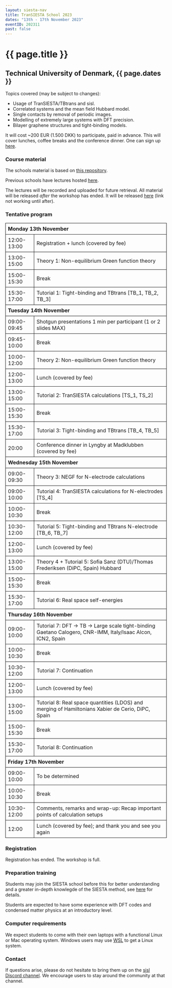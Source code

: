 ```yaml
---
layout: siesta-nav
title: TranSIESTA School 2023
dates: "13th - 17th November 2023"
eventID: 202311
past: false
---
```

# {{ page.title }}
## Technical University of Denmark, {{ page.dates }}

<style>
  table {
    margin-left:auto;
    margin-right:auto;
    text-align:left;
  }
  table, tr, td, th {
    border-collapse: collapse;
  }
  td, th {
    border:1px solid black;
  }
  th, td {
    padding:7px;
    text-align:left;
  }
  th.borderless {
    border-top:0px;
    border-left:0px;
  }
  a.tbd {
    color: red;
  }
</style>

Topics covered (may be subject to changes):

* Usage of TranSIESTA/TBtrans and sisl.
* Correlated systems and the mean field Hubbard model.
* Single contacts by removal of periodic images.
* Modelling of extremely large systems with DFT precision.
* Bilayer graphene structures and tight-binding models.

It will cost ~200 EUR (1.500 DKK) to participate, paid in advance. This will cover lunches, coffee breaks and the conference dinner.
One can sign up [here](https://www.conferencemanager.dk/invitation-workshoptoolsforelectiontransport).


### Course material

The schools material is based on [this repository](https://github.com/zerothi/ts-tbt-sisl-tutorial).

Previous schools have lectures hosted [here](https://www.youtube.com/channel/UCyi1DHDq2RGnN-Vaigq5lTA/videos?view=0&sort=da&flow=grid).

The lectures will be recorded and uploaded for future retrieval. All material will be released *after* the workshop has ended.
It will be released [here](https://github.com/zerothi/ts-tbt-sisl-tutorial/releases/tag/v2023.11) (link not working until after).

### Tentative program

<table>

<tbody>
<tr><th COLSPAN="2"> Monday 13th November</th></tr>
<tr><td>12:00-13:00</td><td> Registration + lunch (covered by fee)</td></tr>
<tr><td>13:00-15:00</td><td> Theory 1: Non-equilibrium Green function theory</td></tr>
<tr><td>15:00-15:30</td><td> Break</td></tr>
<tr><td>15:30-17:00</td><td> Tutorial 1: Tight-binding and TBtrans [TB_1, TB_2, TB_3]</td></tr>

<tr><th COLSPAN="2"> Tuesday 14th November</th></tr>
<tr><td>09:00-09:45</td><td> Shotgun presentations 1 min per participant (1 or 2 slides MAX)</td></tr>
<tr><td>09:45-10:00</td><td> Break</td></tr>
<tr><td>10:00-12:00</td><td> Theory 2: Non-equilibrium Green function theory</td></tr>
<tr><td>12:00-13:00</td><td> Lunch (covered by fee)</td></tr>
<tr><td>13:00-15:00</td><td> Tutorial 2: TranSIESTA calculations [TS_1, TS_2]</td></tr>
<tr><td>15:00-15:30</td><td> Break</td></tr>
<tr><td>15:30-17:00</td><td> Tutorial 3: Tight-binding and TBtrans [TB_4, TB_5]</td></tr>
<tr><td>20:00</td><td> Conference dinner in Lyngby at Madklubben (covered by fee)</td></tr>

<tr><th COLSPAN="2"> Wednesday 15th November</th></tr>
<tr><td>09:00-09:30</td><td> Theory 3: NEGF for N-electrode calculations</td></tr>
<tr><td>09:00-10:00</td><td> Tutorial 4: TranSIESTA calculations for N-electrodes [TS_4]</td></tr>
<tr><td>10:00-10:30</td><td> Break</td></tr>
<tr><td>10:30-12:00</td><td> Tutorial 5: Tight-binding and TBtrans N-electrode [TB_6, TB_7]</td></tr>
<tr><td>12:00-13:00</td><td> Lunch (covered by fee)</td></tr>
<tr><td>13:00-15:00</td><td> Theory 4 + Tutorial 5: Sofia Sanz (DTU)/Thomas Frederiksen (DiPC, Spain) Hubbard</td></tr>
<tr><td>15:00-15:30</td><td> Break</td></tr>
<tr><td>15:30-17:00</td><td> Tutorial 6: Real space self-energies</td></tr>
<!-- <tr><td>15:30-17:00</td><td> Tutorial 6: Plotting real space quantities, opt for change</td></tr> -->

<tr><th COLSPAN="2"> Thursday 16th November</th></tr>
<tr><td>09:00-10:00</td><td> Tutorial 7: DFT -> TB -> Large scale tight-binding Gaetano Calogero, CNR-IMM, Italy/Isaac Alcon, ICN2, Spain</td></tr>
<tr><td>10:00-10:30</td><td> Break</td></tr>
<tr><td>10:30-12:00</td><td> Tutorial 7: Continuation</td></tr>
<tr><td>12:00-13:00</td><td> Lunch (covered by fee)</td></tr>
<tr><td>13:00-15:00</td><td> Tutorial 8: Real space quantities (LDOS) and merging of Hamiltonians Xabier de Cerio, DiPC, Spain</td></tr>
<tr><td>15:00-15:30</td><td> Break</td></tr>
<tr><td>15:30-17:00</td><td> Tutorial 8: Continuation</td></tr>

<tr><th COLSPAN="2"> Friday 17th November</th></tr>
<tr><td>09:00-10:00</td><td> To be determined</td></tr>
<tr><td>10:00-10:30</td><td> Break</td></tr>
<tr><td>10:30-12:00</td><td> Comments, remarks and wrap-up: Recap important points of calculation setups</td></tr>
<tr><td>12:00</td><td>Lunch (covered by fee); and thank you and see you again</td></tr>
</tbody>
</table>


### Registration

Registration has ended. The workshop is full.

<!--
Please sign up [here](https://www.conferencemanager.dk/invitation-workshoptoolsforelectiontransport).
The cost of ~200 EUR is to be paid upon registration.
-->


### Preparation training

Students may join the SIESTA school before this for better understanding and a greater in-depth knowlegde
of the SIESTA method, see [here](../SIESTA_School-2023) for details.

Students are expected to have some experience with DFT codes and condensed matter physics at an
introductory level.


### Computer requirements

We expect students to come with their own laptops with a functional Linux or Mac operating system.
Windows users may use [WSL](https://learn.microsoft.com/en-us/windows/wsl/install) to get a Linux system.


### Contact

If questions arise, please do not hesitate to bring them up on the [sisl Discord channel](https://discord.gg/5XnFXFdkv2).
We encourage users to stay around the community at that channel.
